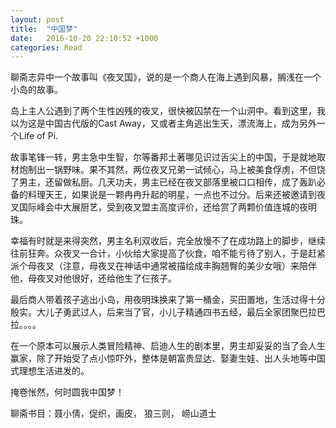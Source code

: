 ```yaml
---
layout: post
title:  "中国梦"
date:   2016-10-20 22:10:52 +1000
categories: Read
---
```


聊斋志异中一个故事叫《夜叉国》，说的是一个商人在海上遇到风暴，搁浅在一个小岛的故事。

岛上主人公遇到了两个生性凶残的夜叉，很快被囚禁在一个山洞中。看到这里，我以为这是中国古代版的Cast Away，又或者主角逃出生天，漂流海上，成为另外一个Life of Pi.

故事笔锋一转，男主急中生智，尔等番邦土著哪见识过舌尖上的中国，于是就地取材炮制出一锅野味。果不其然，两位夜叉兄弟一试倾心，马上被美食俘虏，不但饶了男主，还留做私厨。几天功夫，男主已经在夜叉部落里被口口相传，成了轰趴必备的料理天王，如果说是一颗冉冉升起的明星，一点也不过分。后来还被邀请到夜叉国际峰会中大展厨艺，受到夜叉盟主高度评价，还给赏了两颗价值连城的夜明珠。

幸福有时就是来得突然，男主名利双收后，完全放慢不了在成功路上的脚步，继续往前狂奔。众夜叉一合计，小伙给大家提高了伙食，咱不能亏待了别人，于是赶紧派个母夜叉（注意，母夜叉在神话中通常被描绘成丰胸翘臀的美少女哦）来陪伴他，母夜叉对他很好，还给他生了仨孩子。

最后商人带着孩子逃出小岛，用夜明珠换来了第一桶金，买田置地，生活过得十分殷实。大儿子勇武过人，后来当了官，小儿子精通四书五经，最后全家团聚巴拉巴拉。。。。

在一个原本可以展示人类冒险精神、启迪人生的剧本里，男主却妥妥的当了会人生赢家，除了开始受了点小惊吓外，整体是朝富贵显达、娶妻生娃、出人头地等中国式理想生活进发的。

掩卷怅然，何时圆我中国梦！

聊斋书目：聂小倩，促织，画皮， 狼三则， 崂山道士